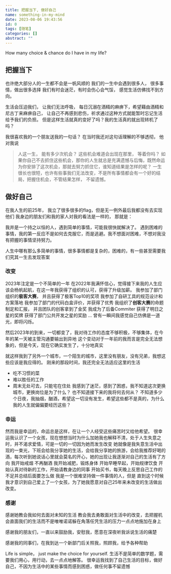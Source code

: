 ```yaml
---
title: 把握当下, 做好自己
name: something-in-my-mind
date: 2023-08-06 19:43:56
id: 0
tags: [随笔]
categories: []
abstract: ""
---
```

How many choice & chance do I have in my life?


<!--more-->


## 把握当下
也许绝大部分人的一生都不会是一帆风顺的
我们的一生中会遇到很多人， 很多事情，做出很多选择
我们有时会迷茫，有时会伤心会气馁， 感觉生活仿佛找不到方向。

生活会压迫我们， 让我们无法呼吸， 每日沉溺在酒精的麻痹下，希望藉由酒精和尼古丁来麻痹自己， 让自己不再感到悲伤，祈求通过这种方式就能暂时忘记生活给予我们的负担。
但是这样生活就真的变好了吗？我的生活真的就出现转机了吗？

我很喜欢我的一个朋友送我的一句话？
在当时我还对这句话理解的不够透彻， 他对我说
>人这一生， 能有多少次机会？
这些机会难道会出现在那里， 等着你吗？
如果你自己不去抓住这些机会，那你的人生就总是充满遗憾与后悔，既然命运为你安排了这次机会，那就去努力抓住它，谁知道结果是怎样的呢？
一生很长也很短，也许有些事我们无法改变，不是所有事情都会有一个好的结局，把握住机会，不管结果怎样， 不留遗憾。
>
## 做好自己
在我人生的前25年， 我立了很多很多的flag，但是无一例外最后我都没有去实现他们
我身边的朋友们和我的家人对我的看法是一样的， 那就是：

我并是一个持之以恒的人，遇到简单的事情，可能我很快就解决了。
遇到困难的事情，我的第一反应不是如何去克服它，而是逃避。我不想面对困难，不想对我没有把握的事情坚持努力。

人生中哪有那么多简单的事情，很多事情都是复杂的，困难的，有一些甚至需要我们究其一生去发现答案

### 改变
2023年注定是一个不简单的一年
在2022年我满怀信心，觉得接下来我的人生应该会杨帆起航，在这一年我获得了组织的认可，获得了升级加薪。
我参加了部门组织的**极客大赛**， 并且获得了极客Top10的奖项
我参加了自研工具的规范设计和方案落地
我参加了部门的代码白盒评价，并获得了优秀
我组织了**创客大赛**的命题制定和汇报， 并且团队的创客拿到了金奖
我成为了后备Commiter
获得了明日之星的奖牌
获得了部门公共开发之星的奖励
...
曾有一瞬间我感觉自己仿佛是一道光，即将闪烁。

然后2023年的到来，一切都变了，我对待工作的态度不够积极，不够集体，在今年的某一天被主管沟通要输出到异地
这个变动对于一年前的我而言是完全无法想象的，但是今天，现在它确实发生了，十分地真实

就这样我到了另外一个城市，一个陌生的城市，这里没有朋友，没有兄弟，我想这些应该是我应得的。
刚来的那段时间，我还完全无法适应这里的生活
- 吃不习惯的菜
- 难以胜任的工作
- 周末无处可去，只能宅在住处
我感到了迷茫，感到了困惑，我不知道这次更换城市，更换岗位是为了什么？
也不知道接下来的我将何去何从？
不知道多少个日夜，我抽烟，酗酒，希望这一切没有发生，希望这些都不是真的，为什么我的人生就偏偏要经历这些？

### 幸运
然而我是幸运的，命运总是这样，在让一个人经受这些痛苦时又给他希望。
很幸运我认识了一个女孩，现在想想当时为什么加她我也解释不清，处于人生失意之时，并不渴求爱情，可是一切的一切因为她而发生改变
她就像是我失意生活中出现的一束光，下班会给我分享她的生活，会给我分享她的旅游，会给我推荐好喝的酒，每次听到她说话心里就会莫名的开心，她的出现让我逐渐对自己的生活有了方向
我开始戒烟
不再酗酒
我开始减肥，锻炼身体
开始早睡早起，开始规律饮食
开始认真对待新的工作，开始请教身边的同事
开始买书，每天晚上反思自己工作的不足并总结后面要怎么做
我是一个很难坚持做一件事情的人，但是
直到这个时候我才意识到自己爱上了一个女孩，为了她我愿意对自己25年来未改变的生活做出改变。

### 感谢
感谢她教会我如何去面对未知的生活
教会我去勇敢面对生活中的改变，去把握机会直面我们的生活而不是唯唯诺诺躲在角落任凭生活的压力一点点地施加在身上

感谢我的朋友们，一直以来鼓励我，安慰我，愿意在深夜听我诉说生活的痛楚

感谢我的同事们，在我到达一个新部门后关照我，照顾我，给予各种帮助

Life is simple， just make the choice for yourself.
生活不是简单的数学题，需要我们用心，用行动，去一点点地解答。
很幸运我找到了自己生活的目标，做好自己，不因为生活中的某些事情而感到困惑，做任何事不留遗憾
